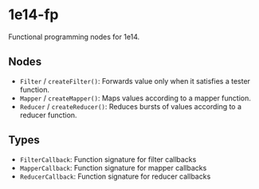 1e14-fp
=======

Functional programming nodes for 1e14.

Nodes
-----

* `Filter` / `createFilter()`: Forwards value only when it satisfies a tester 
function. 
* `Mapper` / `createMapper()`: Maps values according to a mapper function.
* `Reducer` / `createReducer()`: Reduces bursts of values according to a 
reducer function.

Types
-----

* `FilterCallback`: Function signature for filter callbacks
* `MapperCallback`: Function signature for mapper callbacks
* `ReducerCallback`: Function signature for reducer callbacks
